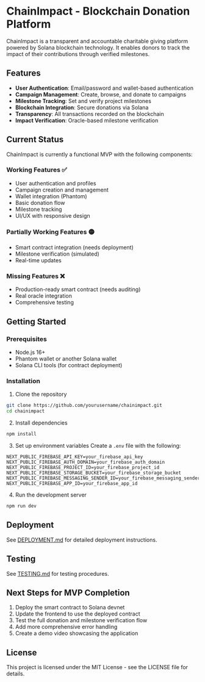# ChainImpact - Blockchain Donation Platform

ChainImpact is a transparent and accountable charitable giving platform powered by Solana blockchain technology. It enables donors to track the impact of their contributions through verified milestones.

## Features

- **User Authentication**: Email/password and wallet-based authentication
- **Campaign Management**: Create, browse, and donate to campaigns
- **Milestone Tracking**: Set and verify project milestones
- **Blockchain Integration**: Secure donations via Solana
- **Transparency**: All transactions recorded on the blockchain
- **Impact Verification**: Oracle-based milestone verification

## Current Status

ChainImpact is currently a functional MVP with the following components:

### Working Features ✅
- User authentication and profiles
- Campaign creation and management
- Wallet integration (Phantom)
- Basic donation flow
- Milestone tracking
- UI/UX with responsive design

### Partially Working Features 🟡
- Smart contract integration (needs deployment)
- Milestone verification (simulated)
- Real-time updates

### Missing Features ❌
- Production-ready smart contract (needs auditing)
- Real oracle integration
- Comprehensive testing

## Getting Started

### Prerequisites
- Node.js 16+
- Phantom wallet or another Solana wallet
- Solana CLI tools (for contract deployment)

### Installation

1. Clone the repository
```bash
git clone https://github.com/yourusername/chainimpact.git
cd chainimpact
```

2. Install dependencies
```bash
npm install
```

3. Set up environment variables
Create a `.env` file with the following:
```
NEXT_PUBLIC_FIREBASE_API_KEY=your_firebase_api_key
NEXT_PUBLIC_FIREBASE_AUTH_DOMAIN=your_firebase_auth_domain
NEXT_PUBLIC_FIREBASE_PROJECT_ID=your_firebase_project_id
NEXT_PUBLIC_FIREBASE_STORAGE_BUCKET=your_firebase_storage_bucket
NEXT_PUBLIC_FIREBASE_MESSAGING_SENDER_ID=your_firebase_messaging_sender_id
NEXT_PUBLIC_FIREBASE_APP_ID=your_firebase_app_id
```

4. Run the development server
```bash
npm run dev
```

## Deployment

See [DEPLOYMENT.md](./docs/DEPLOYMENT.md) for detailed deployment instructions.

## Testing

See [TESTING.md](./docs/TESTING.md) for testing procedures.

## Next Steps for MVP Completion

1. Deploy the smart contract to Solana devnet
2. Update the frontend to use the deployed contract
3. Test the full donation and milestone verification flow
4. Add more comprehensive error handling
5. Create a demo video showcasing the application

## License

This project is licensed under the MIT License - see the LICENSE file for details.